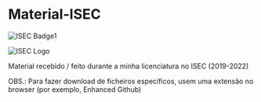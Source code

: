 # Material-ISEC
![ISEC Badge1](https://img.shields.io/badge/ISEC-PROG-red)

![ISEC Logo](https://moodle.isec.pt/moodle/pluginfile.php/1/theme_adaptable/logo/1581343866/logo.png)

Material recebido / feito durante a minha licenciatura no ISEC (2019-2022)

OBS.: Para fazer download de ficheiros específicos, usem uma extensão no browser (por exemplo, Enhanced Github)
